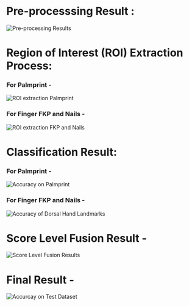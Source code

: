 # Pre-processsing Result : 

![Pre-processing Results](https://github.com/GargPriyanshu1112/Rough/assets/92866633/13a6d395-4ab7-4002-b8fc-6c06c55b7be2)

#

# Region of Interest (ROI) Extraction Process:
### For Palmprint - 
![ROI extraction Palmprint](https://github.com/GargPriyanshu1112/Rough/assets/92866633/e15eca5a-6e31-490f-b58d-7a81e4c71b05)

### For Finger FKP and Nails -
![ROI extraction FKP and Nails](https://github.com/GargPriyanshu1112/Rough/assets/92866633/fffbb7c6-da30-4aaf-a12e-6afb9851ae15)

#

# Classification Result:
### For Palmprint - 
![Accuracy on Palmprint](https://github.com/GargPriyanshu1112/Rough/assets/92866633/9f2e8b94-17bf-4644-86af-7a8e24e35162)

### For Finger FKP and Nails - 
![Accuracy of Dorsal Hand Landmarks](https://github.com/GargPriyanshu1112/Rough/assets/92866633/17521989-0d90-497d-8189-90e3de1011b5)

# Score Level Fusion Result - 
![Score Level Fusion Results](https://github.com/GargPriyanshu1112/Rough/assets/92866633/37039aa4-b096-4d5a-9eff-2464128b3fd8)

#

# Final Result - 
![Accurcay on Test Dataset](https://github.com/GargPriyanshu1112/Rough/assets/92866633/fa9dfeab-814c-4bc2-b6ae-83992519f2cb)
